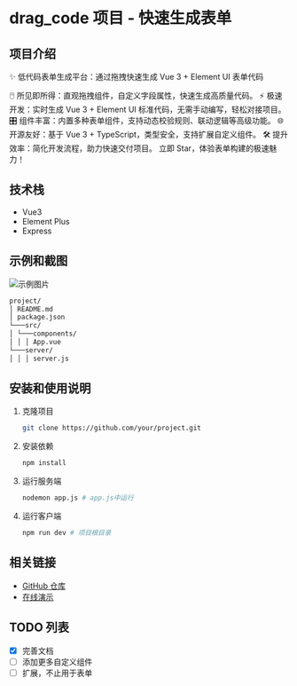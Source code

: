 # drag_code 项目 - 快速生成表单

## 项目介绍

✨ 低代码表单生成平台：通过拖拽快速生成 Vue 3 + Element UI 表单代码

🖱️ 所见即所得：直观拖拽组件，自定义字段属性，快速生成高质量代码。
⚡ 极速开发：实时生成 Vue 3 + Element UI 标准代码，无需手动编写，轻松对接项目。
🎛️ 组件丰富：内置多种表单组件，支持动态校验规则、联动逻辑等高级功能。
🌐 开源友好：基于 Vue 3 + TypeScript，类型安全，支持扩展自定义组件。
🛠️ 提升效率：简化开发流程，助力快速交付项目。
立即 Star，体验表单构建的极速魅力！

## 技术栈

- Vue3
- Element Plus
- Express

## 示例和截图

![示例图片](./images/screenshot.png)

```markdown
project/
│ README.md
│ package.json
└───src/
│ └───components/
│ │ │ App.vue
└───server/
│ │ │ server.js
```

## 安装和使用说明

1. 克隆项目
   ```bash
   git clone https://github.com/your/project.git

2. 安装依赖
   ```bash
   npm install

3. 运行服务端
   ```bash
   nodemon app.js # app.js中运行

4. 运行客户端
   ```bash
   npm run dev # 项目根目录

## 相关链接

- [GitHub 仓库](https://github.com/topulikeweb/DragCode)
- [在线演示](https://drag-code.vercel.app/)

## TODO 列表

- [x] 完善文档
- [ ] 添加更多自定义组件
- [ ] 扩展，不止用于表单
